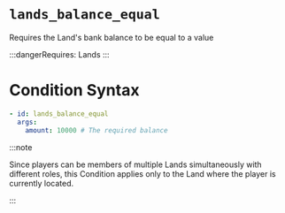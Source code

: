 # `lands_balance_equal`

Requires the Land's bank balance to be equal to a value

:::dangerRequires:
Lands
:::
# Condition Syntax
```yaml
- id: lands_balance_equal
  args:
    amount: 10000 # The required balance
```

:::note  
  
Since players can be members of multiple Lands simultaneously with different roles, this Condition applies only to the Land where the player is currently located.

:::